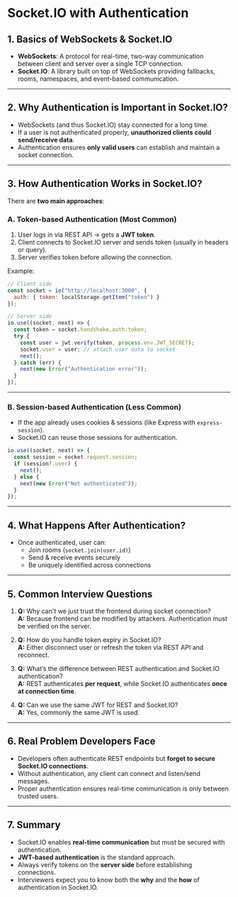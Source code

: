 # Socket.IO with Authentication 

## 1. Basics of WebSockets & Socket.IO
- **WebSockets**: A protocol for real-time, two-way communication between client and server over a single TCP connection.
- **Socket.IO**: A library built on top of WebSockets providing fallbacks, rooms, namespaces, and event-based communication.

---

## 2. Why Authentication is Important in Socket.IO?
- WebSockets (and thus Socket.IO) stay connected for a long time.
- If a user is not authenticated properly, **unauthorized clients could send/receive data**.
- Authentication ensures **only valid users** can establish and maintain a socket connection.

---

## 3. How Authentication Works in Socket.IO?
There are **two main approaches**:

### A. Token-based Authentication (Most Common)
1. User logs in via REST API → gets a **JWT token**.
2. Client connects to Socket.IO server and sends token (usually in headers or query).
3. Server verifies token before allowing the connection.

Example:
```js
// Client side
const socket = io("http://localhost:3000", {
  auth: { token: localStorage.getItem("token") }
});
```

```js
// Server side
io.use((socket, next) => {
  const token = socket.handshake.auth.token;
  try {
    const user = jwt.verify(token, process.env.JWT_SECRET);
    socket.user = user; // attach user data to socket
    next();
  } catch (err) {
    next(new Error("Authentication error"));
  }
});
```

---

### B. Session-based Authentication (Less Common)
- If the app already uses cookies & sessions (like Express with `express-session`).
- Socket.IO can reuse those sessions for authentication.

```js
io.use((socket, next) => {
  const session = socket.request.session;
  if (session?.user) {
    next();
  } else {
    next(new Error("Not authenticated"));
  }
});
```

---

## 4. What Happens After Authentication?
- Once authenticated, user can:
  - Join rooms (`socket.join(user.id)`)
  - Send & receive events securely
  - Be uniquely identified across connections

---

## 5. Common Interview Questions
1. **Q:** Why can't we just trust the frontend during socket connection?  
   **A:** Because frontend can be modified by attackers. Authentication must be verified on the server.

2. **Q:** How do you handle token expiry in Socket.IO?  
   **A:** Either disconnect user or refresh the token via REST API and reconnect.

3. **Q:** What’s the difference between REST authentication and Socket.IO authentication?  
   **A:** REST authenticates **per request**, while Socket.IO authenticates **once at connection time**.

4. **Q:** Can we use the same JWT for REST and Socket.IO?  
   **A:** Yes, commonly the same JWT is used.

---

## 6. Real Problem Developers Face
- Developers often authenticate REST endpoints but **forget to secure Socket.IO connections**.  
- Without authentication, any client can connect and listen/send messages.  
- Proper authentication ensures real-time communication is only between trusted users.

---

## 7. Summary
- Socket.IO enables **real-time communication** but must be secured with authentication.  
- **JWT-based authentication** is the standard approach.  
- Always verify tokens on the **server side** before establishing connections.  
- Interviewers expect you to know both the **why** and the **how** of authentication in Socket.IO.



